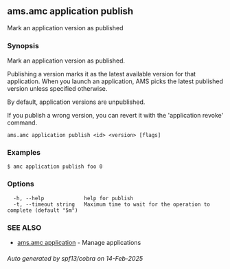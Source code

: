 ## ams.amc application publish

Mark an application version as published

### Synopsis

Mark an application version as published.

Publishing a version marks it as the latest available version for that application.
When you launch an application, AMS picks the latest published version unless specified otherwise.

By default, application versions are unpublished.

If you publish a wrong version, you can revert it with the 'application revoke' command.


```
ams.amc application publish <id> <version> [flags]
```

### Examples

```
$ amc application publish foo 0
```

### Options

```
  -h, --help             help for publish
  -t, --timeout string   Maximum time to wait for the operation to complete (default "5m")
```

### SEE ALSO

* [ams.amc application](ams.amc_application.md)	 - Manage applications

###### Auto generated by spf13/cobra on 14-Feb-2025
